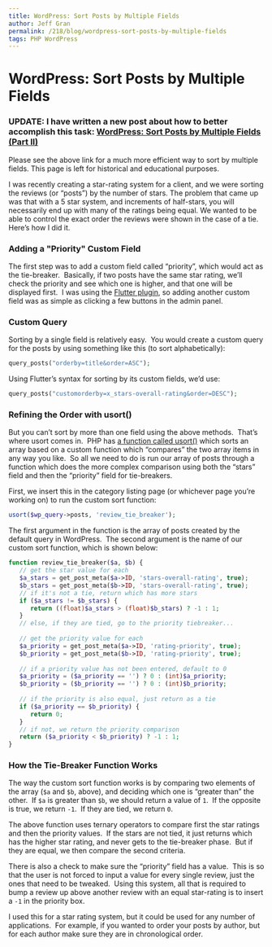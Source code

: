 ```yaml
---
title: WordPress: Sort Posts by Multiple Fields
author: Jeff Gran
permalink: /218/blog/wordpress-sort-posts-by-multiple-fields
tags: PHP WordPress
---
```

# WordPress: Sort Posts by Multiple Fields

### UPDATE: I have written a new post about how to better accomplish this task: [WordPress: Sort Posts by Multiple Fields (Part II)][1]

 [1]: http://jeffgran.com/262/blog/wordpress-sort-posts-by-multiple-fields-part-ii

Please see the above link for a much more efficient way to sort by multiple fields. This page is left for historical and educational purposes.

I was recently creating a star-rating system for a client, and we were sorting the reviews (or “posts”) by the number of stars. The problem that came up was that with a 5 star system, and increments of half-stars, you will necessarily end up with many of the ratings being equal. We wanted to be able to control the exact order the reviews were shown in the case of a tie. Here’s how I did it.

### Adding a "Priority" Custom Field

The first step was to add a custom field called “priority”, which would act as the tie-breaker.  Basically, if two posts have the same star rating, we’ll check the priority and see which one is higher, and that one will be displayed first.  I was using the [Flutter plugin][2], so adding another custom field was as simple as clicking a few buttons in the admin panel.

 [2]: http://flutter.freshout.us/ "Flutter WordPress Plugin Homepage"

### Custom Query

Sorting by a single field is relatively easy.  You would create a custom query for the posts by using something like this (to sort alphabetically):

~~~~ php
query_posts("orderby=title&order=ASC");
~~~~

Using Flutter’s syntax for sorting by its custom fields, we’d use:

~~~~ php
query_posts("customorderby=x_stars-overall-rating&order=DESC");
~~~~

### Refining the Order with usort()

But you can’t sort by more than one field using the above methods.  That’s where usort comes in.  PHP has [a function called usort()][3] which sorts an array based on a custom function which “compares” the two array items in any way you like.  So all we need to do is run our array of posts through a function which does the more complex comparison using both the “stars” field and then the “priority” field for tie-breakers.

 [3]: http://us2.php.net/manual/en/function.usort.php "PHP Manual: usort"

First, we insert this in the category listing page (or whichever page you’re working on) to run the custom sort function:

~~~~ php
usort($wp_query->posts, 'review_tie_breaker');
~~~~

The first argument in the function is the array of posts created by the default query in WordPress.  The second argument is the name of our custom sort function, which is shown below:

~~~~ php
function review_tie_breaker($a, $b) {
   // get the star value for each 
   $a_stars = get_post_meta($a->ID, 'stars-overall-rating', true);
   $b_stars = get_post_meta($b->ID, 'stars-overall-rating', true);
   // if it's not a tie, return which has more stars
   if ($a_stars != $b_stars) {
      return ((float)$a_stars > (float)$b_stars) ? -1 : 1;
   }
   // else, if they are tied, go to the priority tiebreaker...
 
   // get the priority value for each
   $a_priority = get_post_meta($a->ID, 'rating-priority', true);
   $b_priority = get_post_meta($b->ID, 'rating-priority', true);
 
   // if a priority value has not been entered, default to 0
   $a_priority = ($a_priority == '') ? 0 : (int)$a_priority;
   $b_priority = ($b_priority == '') ? 0 : (int)$b_priority;
 
   // if the priority is also equal, just return as a tie
   if ($a_priority == $b_priority) {
      return 0;
   }
   // if not, we return the priority comparison
   return ($a_priority < $b_priority) ? -1 : 1;
}
~~~~

### How the Tie-Breaker Function Works

The way the custom sort function works is by comparing two elements of the array (`$a` and `$b`, above), and deciding which one is “greater than” the other.  If `$a` is greater than `$b`, we should return a value of `1`.  If the opposite is true, we return `-1`.  If they are tied, we return `0`. 

The above function uses ternary operators to compare first the star ratings and then the priority values.  If the stars are not tied, it just returns which has the higher star rating, and never gets to the tie-breaker phase.  But if they are equal, we then compare the second criteria.

There is also a check to make sure the “priority” field has a value.  This is so that the user is not forced to input a value for every single review, just the ones that need to be tweaked.  Using this system, all that is required to bump a review up above another review with an equal star-rating is to insert a `-1` in the priority box.

I used this for a star rating system, but it could be used for any number of applications.  For example, if you wanted to order your posts by author, but for each author make sure they are in chronological order.
